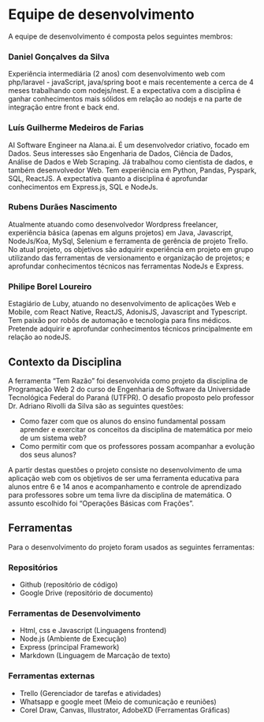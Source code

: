 # Equipe de desenvolvimento

A equipe de desenvolvimento é composta pelos seguintes membros:


### Daniel Gonçalves da Silva 

Experiência intermediária (2 anos) com desenvolvimento web com php/laravel - javaScript,  java/spring boot e mais recentemente a cerca de 4 meses trabalhando com nodejs/nest. E a expectativa com a disciplina é ganhar conhecimentos mais sólidos em relação ao nodejs e na parte de integração entre front e back end. 


### Luís Guilherme Medeiros de Farias

AI Software Engineer na Alana.ai. É um desenvolvedor criativo, focado em Dados. Seus interesses são Engenharia de Dados, Ciência de Dados, Análise de Dados e Web Scraping. Já trabalhou como cientista de dados, e também desenvolvedor Web. Tem experiência em Python, Pandas, Pyspark, SQL, ReactJS. A expectativa quanto a disciplina é aprofundar conhecimentos em Express.js, SQL e NodeJs.


### Rubens Durães Nascimento

Atualmente atuando como desenvolvedor Wordpress freelancer, experiência básica (apenas em alguns projetos) em Java, Javascript, NodeJs/Koa, MySql, Selenium e ferramenta de gerência de projeto Trello. No atual projeto, os objetivos são adquirir experiência em projeto em grupo utilizando das ferramentas de versionamento e organização de projetos; e aprofundar conhecimentos técnicos nas ferramentas NodeJs e Express.


### Philipe Borel Loureiro

Estagiário de Luby, atuando no desenvolvimento de aplicações Web e Mobile, com React Native, ReactJS, AdonisJS, Javascript and Typescript. \
Tem paixão por robôs de automação e tecnologia para fins médicos. \
Pretende adquirir e aprofundar conhecimentos técnicos principalmente em relação ao nodeJS.


## Contexto da Disciplina

A ferramenta “Tem Razão” foi desenvolvida como projeto da disciplina de Programação Web 2 do curso de Engenharia de Software da Universidade Tecnológica Federal do Paraná (UTFPR). O desafio proposto pelo professor Dr. Adriano Rivolli da Silva são as seguintes questões:



* Como fazer com que os alunos do ensino fundamental possam aprender e exercitar os conceitos da disciplina de matemática por meio de um sistema web? 
* Como permitir com que os professores possam acompanhar a evolução dos seus alunos?

A partir destas questões o projeto consiste no desenvolvimento de uma aplicação web com os objetivos de ser uma ferramenta educativa para alunos entre 6 e 14 anos e acompanhamento e controle de aprendizado para professores sobre um tema livre da disciplina de matemática. O assunto escolhido foi “Operações Básicas com Frações”.


## Ferramentas

Para o desenvolvimento do projeto foram usados as seguintes ferramentas:


### Repositórios



* Github (repositório de código)
* Google Drive (repositório de documento)


### Ferramentas de Desenvolvimento



* Html, css e Javascript (Linguagens frontend)
* Node.js (Ambiente de Execução)
* Express (principal Framework)
* Markdown (Linguagem de Marcação de texto)


### Ferramentas externas



* Trello (Gerenciador de tarefas e atividades)
* Whatsapp e google meet (Meio de comunicação e reuniões)
* Corel Draw, Canvas, Illustrator, AdobeXD (Ferramentas Gráficas)